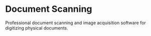 # Document Scanning

Professional document scanning and image acquisition software for digitizing physical documents.
